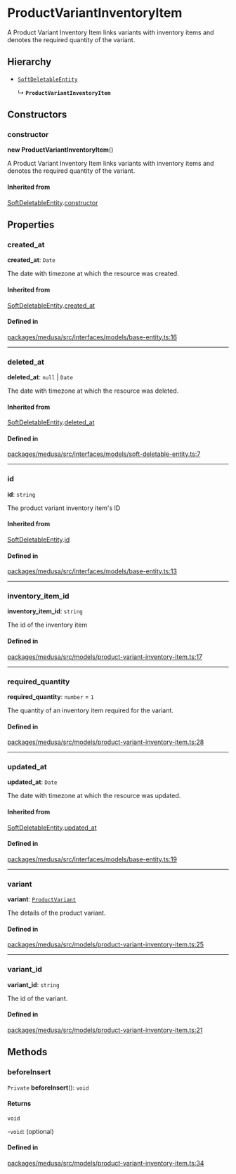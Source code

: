 # ProductVariantInventoryItem

A Product Variant Inventory Item links variants with inventory items and denotes the required quantity of the variant.

## Hierarchy

- [`SoftDeletableEntity`](SoftDeletableEntity.md)

  ↳ **`ProductVariantInventoryItem`**

## Constructors

### constructor

**new ProductVariantInventoryItem**()

A Product Variant Inventory Item links variants with inventory items and denotes the required quantity of the variant.

#### Inherited from

[SoftDeletableEntity](SoftDeletableEntity.md).[constructor](SoftDeletableEntity.md#constructor)

## Properties

### created\_at

 **created\_at**: `Date`

The date with timezone at which the resource was created.

#### Inherited from

[SoftDeletableEntity](SoftDeletableEntity.md).[created_at](SoftDeletableEntity.md#created_at)

#### Defined in

[packages/medusa/src/interfaces/models/base-entity.ts:16](https://github.com/medusajs/medusa/blob/e39010127/packages/medusa/src/interfaces/models/base-entity.ts#L16)

___

### deleted\_at

 **deleted\_at**: ``null`` \| `Date`

The date with timezone at which the resource was deleted.

#### Inherited from

[SoftDeletableEntity](SoftDeletableEntity.md).[deleted_at](SoftDeletableEntity.md#deleted_at)

#### Defined in

[packages/medusa/src/interfaces/models/soft-deletable-entity.ts:7](https://github.com/medusajs/medusa/blob/e39010127/packages/medusa/src/interfaces/models/soft-deletable-entity.ts#L7)

___

### id

 **id**: `string`

The product variant inventory item's ID

#### Inherited from

[SoftDeletableEntity](SoftDeletableEntity.md).[id](SoftDeletableEntity.md#id)

#### Defined in

[packages/medusa/src/interfaces/models/base-entity.ts:13](https://github.com/medusajs/medusa/blob/e39010127/packages/medusa/src/interfaces/models/base-entity.ts#L13)

___

### inventory\_item\_id

 **inventory\_item\_id**: `string`

The id of the inventory item

#### Defined in

[packages/medusa/src/models/product-variant-inventory-item.ts:17](https://github.com/medusajs/medusa/blob/e39010127/packages/medusa/src/models/product-variant-inventory-item.ts#L17)

___

### required\_quantity

 **required\_quantity**: `number` = `1`

The quantity of an inventory item required for the variant.

#### Defined in

[packages/medusa/src/models/product-variant-inventory-item.ts:28](https://github.com/medusajs/medusa/blob/e39010127/packages/medusa/src/models/product-variant-inventory-item.ts#L28)

___

### updated\_at

 **updated\_at**: `Date`

The date with timezone at which the resource was updated.

#### Inherited from

[SoftDeletableEntity](SoftDeletableEntity.md).[updated_at](SoftDeletableEntity.md#updated_at)

#### Defined in

[packages/medusa/src/interfaces/models/base-entity.ts:19](https://github.com/medusajs/medusa/blob/e39010127/packages/medusa/src/interfaces/models/base-entity.ts#L19)

___

### variant

 **variant**: [`ProductVariant`](ProductVariant.md)

The details of the product variant.

#### Defined in

[packages/medusa/src/models/product-variant-inventory-item.ts:25](https://github.com/medusajs/medusa/blob/e39010127/packages/medusa/src/models/product-variant-inventory-item.ts#L25)

___

### variant\_id

 **variant\_id**: `string`

The id of the variant.

#### Defined in

[packages/medusa/src/models/product-variant-inventory-item.ts:21](https://github.com/medusajs/medusa/blob/e39010127/packages/medusa/src/models/product-variant-inventory-item.ts#L21)

## Methods

### beforeInsert

`Private` **beforeInsert**(): `void`

#### Returns

`void`

-`void`: (optional) 

#### Defined in

[packages/medusa/src/models/product-variant-inventory-item.ts:34](https://github.com/medusajs/medusa/blob/e39010127/packages/medusa/src/models/product-variant-inventory-item.ts#L34)
